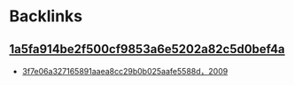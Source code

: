 
# Backlinks
## [1a5fa914be2f500cf9853a6e5202a82c5d0bef4a](1a5fa914be2f500cf9853a6e5202a82c5d0bef4a.md)
- [3f7e06a327165891aaea8cc29b0b025aafe5588d，2009](3f7e06a327165891aaea8cc29b0b025aafe5588d，2009.md)

